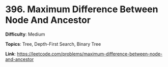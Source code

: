 # 396. Maximum Difference Between Node And Ancestor

**Difficulty**: Medium

**Topics**: Tree, Depth-First Search, Binary Tree

**Link**: https://leetcode.com/problems/maximum-difference-between-node-and-ancestor
